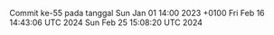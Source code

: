 Commit ke-55 pada tanggal Sun Jan 01 14:00 2023 +0100
Fri Feb 16 14:43:06 UTC 2024
Sun Feb 25 15:08:20 UTC 2024
